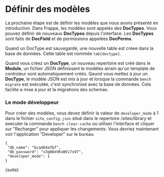 # Définir des modèles

La prochaine étape est de définir les modèles que nous avons présenté en introduction. Dans Frappe, les modèles sont appelés
des **DocTypes**. Vous pouvez définir de nouveaux **DocTypes** depuis l'interface. Les **DocTypes** sont faits de **DocField** 
et de permissions appelées **DocPerms**.

Quand un DocType est sauvegardé, une nouvelle table est créee dans la base de données. Cette table est nommée `tab[doctype]`.

Quand vous créez un **DocType**, un nouveau repertoire est créé dans le **Module**, un fichier JSON définissant le modèles
ainsin qu'un template de controleur sont automatiquement créés.
Qaund vous mettez à jour un **DocType**, le modèle JSON est mis à jour et lorsque la commande `bench migrate` est exécutée, 
c'est synchronisé avec la base de données. Cela facilite a mise à jour et la migrations des schemas.

### Le mode développeur

Pour créer des modèles, vous devez définir la valeur de `developer_mode` à 1 dans le fichier `site_config.json` situé dans 
le repertoire /sites/library et executer la commande `bench clear-cache` ou utiliser l'interface et cliquer sur "Recharger" 
pour appliquer les changements. Vous devriez maintenant voir l'application "Developer" sur le bureau.

	{
	 "db_name": "bcad64afbf",
	 "db_password": "v3qHDeVKvWVi7s97",
	 "developer_mode": 1
	}

{suite}
